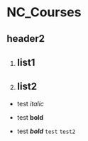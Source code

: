 # NC_Courses
## header2
1. ## list1
2. ## list2
+ test *italic*
- test **bold**
* test ***bold***
`test`
``test2``
